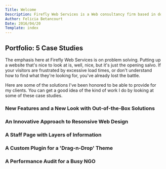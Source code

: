 ```yaml
---
Title: Welcome
Description: Firefly Web Services is a Web consultancy firm based in downtown Oakland, Caflifornia. We love WordPress!
Author: Felicia Betancourt
Date: 2016/04/20
Template: index
---
```


<section class="content">
    <div class="inner">
        <div class="welcome-wrap">
            <h2>Portfolio: 5 Case Studies</h2>
            <p>The emphasis here at Firefly Web Services is on problem solving. Putting up a website that's nice to look at is, well, nice, but it's just the opening salvo. If your visitors are frustrated by excessive load times, or don't understand how to find what they're looking for, you've already lost the battle.</p>
            <p>Here are some of the solutions I've been honored to be able to provide for my clients. You can get a good idea of the kind of work I do by looking at some of these case studies.</p>
            <article class="case" data-case="1">
                <h1>New Features and a New Look with Out-of-the-Box Solutions</h1>
            </article>
            <article class="case" data-case="2">
                <h1>An Innovative Approach to Resonsive Web Design</h1>
            </article>
            <article class="case" data-case="3">
                <h1>A Staff Page with Layers of Information</h1>
            </article>
            <article class="case" data-case="4">
                <h1>A Custom Plugin for a 'Drag-n-Drop' Theme</h1>
            </article>
            <article class="case" data-case="5">
                <h1>A Performance Audit for a Busy NGO</h1>
            </article>
        </div>
    </div>
</section>
